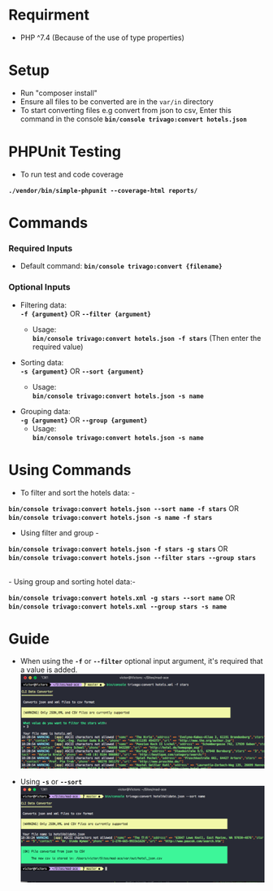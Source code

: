 # Requirment
* PHP ^7.4 (Because of the use of type properties)
# Setup
*  Run "composer install"
*  Ensure all files to be converted are in the `var/in` directory
*  To start converting files e.g convert from json to csv, Enter this command in the console   **`bin/console trivago:convert hotels.json`**

# PHPUnit Testing
- To run test and code coverage 

**`./vendor/bin/simple-phpunit --coverage-html reports/`**

# Commands
### Required Inputs
* Default command: **`bin/console trivago:convert {filename}`**
### Optional Inputs
- Filtering data: <br> **`-f {argument}`** OR **`--filter {argument}`**
   
    - Usage:<br>  **`bin/console trivago:convert hotels.json -f stars`** (Then enter the required value)

- Sorting data: <br> **`-s {argument}`** OR **`--sort {argument}`**
  
    - Usage: <br> **`bin/console trivago:convert hotels.json -s name`**
* Grouping data: <br> **`-g {argument}`** OR **`--group {argument}`**
    - Usage: <br> **`bin/console trivago:convert hotels.json -s name`**

# Using Commands
- To filter and sort the hotels data: - 

**`bin/console trivago:convert hotels.json --sort name -f stars`** 
OR
**`bin/console trivago:convert hotels.json -s name -f stars`**
<br>
- Using filter and group -

**`bin/console trivago:convert hotels.json -f stars -g stars`** 
OR
**`bin/console trivago:convert hotels.json --filter stars --group stars`**

<br> 
- Using group and sorting hotel data:-

**`bin/console trivago:convert hotels.xml -g stars --sort name`** 
OR **`bin/console trivago:convert hotels.xml --group stars -s name`**

# Guide
 * When using the **`-f`** or **`--filter`** optional input argument, it's required that a value is added.
 ![Using Filter Argument](public/images/filterexample.png "Example Images")

 * Using **`-s`** or **`--sort`** 
  ![Using Sorting Argument](public/images/sortexample.png "Example Images")
